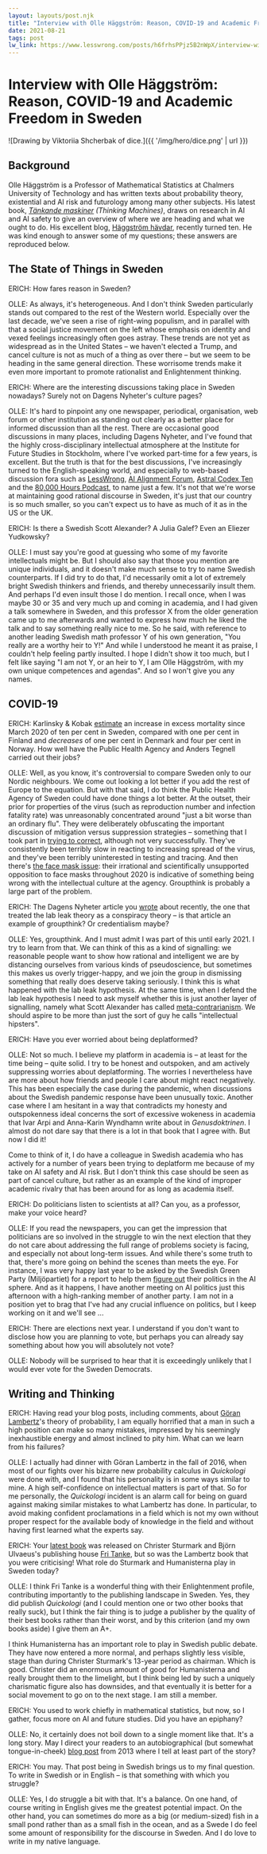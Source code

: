 ```yaml
---
layout: layouts/post.njk
title: "Interview with Olle Häggström: Reason, COVID-19 and Academic Freedom in Sweden"
date: 2021-08-21
tags: post
lw_link: https://www.lesswrong.com/posts/h6frhsPPjz5B2nWpX/interview-with-olle-haeggstroem-reason-covid-19-and-academic
---
```


# Interview with Olle Häggström: Reason, COVID-19 and Academic Freedom in Sweden

![Drawing by Viktoriia Shcherbak of dice.]({{ '/img/hero/dice.png' | url }})

## Background

Olle Häggström is a Professor of Mathematical Statistics at Chalmers University of Technology and has written texts about probability theory, existential and AI risk and futurology among many other subjects. His latest book, _[Tänkande maskiner](https://fritanke.se/bocker/tankande-maskiner/)_ _(Thinking Machines)_, draws on research in AI and AI safety to give an overview of where we are heading and what we ought to do. His excellent blog, [Häggström hävdar](https://haggstrom.blogspot.com), recently turned ten. He was kind enough to answer some of my questions; these answers are reproduced below.

## The State of Things in Sweden

ERICH: How fares reason in Sweden?

OLLE: As always, it's heterogeneous. And I don't think Sweden particularly stands out compared to the rest of the Western world. Especially over the last decade, we've seen a rise of right-wing populism, and in parallel with that a social justice movement on the left whose emphasis on identity and vexed feelings increasingly often goes astray. These trends are not yet as widespread as in the United States – we haven't elected a Trump, and cancel culture is not as much of a thing as over there – but we seem to be heading in the same general direction. These worrisome trends make it even more important to promote rationalist and Enlightenment thinking.

ERICH: Where are the interesting discussions taking place in Sweden nowadays? Surely not on Dagens Nyheter's culture pages?

OLLE: It's hard to pinpoint any one newspaper, periodical, organisation, web forum or other institution as standing out clearly as a better place for informed discussion than all the rest. There are occasional good discussions in many places, including Dagens Nyheter, and I've found that the highly cross-disciplinary intellectual atmosphere at the Institute for Future Studies in Stockholm, where I've worked part-time for a few years, is excellent. But the truth is that for the best discussions, I've increasingly turned to the English-speaking world, and especially to web-based discussion fora such as [LessWrong](https://www.lesswrong.com/), [AI Alignment Forum](https://www.alignmentforum.org/), [Astral Codex Ten](https://astralcodexten.substack.com/) and the [80,000 Hours Podcast](https://80000hours.org/podcast/), to name just a few. It's not that we're worse at maintaining good rational discourse in Sweden, it's just that our country is so much smaller, so you can't expect us to have as much of it as in the US or the UK.

ERICH: Is there a Swedish Scott Alexander? A Julia Galef? Even an Eliezer Yudkowsky?

OLLE: I must say you're good at guessing who some of my favorite intellectuals might be. But I should also say that those you mention are unique individuals, and it doesn't make much sense to try to name Swedish counterparts. If I did try to do that, I'd necessarily omit a lot of extremely bright Swedish thinkers and friends, and thereby unnecessarily insult them. And perhaps I'd even insult those I do mention. I recall once, when I was maybe 30 or 35 and very much up and coming in academia, and I had given a talk somewhere in Sweden, and this professor X from the older generation came up to me afterwards and wanted to express how much he liked the talk and to say something really nice to me. So he said, with reference to another leading Swedish math professor Y of his own generation, "You really are a worthy heir to Y!" And while I understood he meant it as praise, I couldn't help feeling partly insulted. I hope I didn't show it too much, but I felt like saying "I am not Y, or an heir to Y, I am Olle Häggström, with my own unique competences and agendas". And so I won't give you any names.

## COVID-19

ERICH: Karlinsky & Kobak [estimate](https://elifesciences.org/articles/69336#table1) an increase in excess mortality since March 2020 of ten per cent in Sweden, compared with one per cent in Finland and _decreases_ of one per cent in Denmark and four per cent in Norway. How well have the Public Health Agency and Anders Tegnell carried out their jobs?

OLLE: Well, as you know, it's controversial to compare Sweden only to our Nordic neighbours. We come out looking a lot better if you add the rest of Europe to the equation. But with that said, I do think the Public Health Agency of Sweden could have done things a lot better. At the outset, their prior for properties of the virus (such as reproduction number and infection fatality rate) was unreasonably concentrated around "just a bit worse than an ordinary flu". They were deliberately obfuscating the important discussion of mitigation versus suppression strategies – something that I took part in [trying to correct](https://www.dn.se/debatt/alternativ-coronastrategi-for-sverige-kan-radda-liv/), although not very successfully. They've consistently been terribly slow in reacting to increasing spread of the virus, and they've been terribly uninterested in testing and tracing. And then there's [the face mask issue](https://blog.isi-web.org/react/2020/11/danish-face-mask-study/): their irrational and scientifically unsupported opposition to face masks throughout 2020 is indicative of something being wrong with the intellectual culture at the agency. Groupthink is probably a large part of the problem.

ERICH: The Dagens Nyheter article you [wrote](https://haggstrom.blogspot.com/2021/06/tendentiost-i-dn-om-labblackehypotesen.html) about recently, the one that treated the lab leak theory as a conspiracy theory – is that article an example of groupthink? Or credentialism maybe?

OLLE: Yes, groupthink. And I must admit I was part of this until early 2021. I try to learn from that. We can think of this as a kind of signalling: we reasonable people want to show how rational and intelligent we are by distancing ourselves from various kinds of pseudoscience, but sometimes this makes us overly trigger-happy, and we join the group in dismissing something that really does deserve taking seriously. I think this is what happened with the lab leak hypothesis. At the same time, when I defend the lab leak hypothesis I need to ask myself whether this is just another layer of signalling, namely what Scott Alexander has called [meta-contrarianism](https://www.lesswrong.com/s/XsMTxdQ6fprAQMoKi/p/9kcTNWopvXFncXgPy). We should aspire to be more than just the sort of guy he calls "intellectual hipsters".

ERICH: Have you ever worried about being deplatformed?

OLLE: Not so much. I believe my platform in academia is – at least for the time being – quite solid. I try to be honest and outspoken, and am actively suppressing worries about deplatforming. The worries I nevertheless have are more about how friends and people I care about might react negatively. This has been especially the case during the pandemic, when discussions about the Swedish pandemic response have been unusually toxic. Another case where I am hesitant in a way that contradicts my honesty and outspokenness ideal concerns the sort of excessive wokeness in academia that Ivar Arpi and Anna-Karin Wyndhamn write about in _Genusdoktrinen_. I almost do not dare say that there is a lot in that book that I agree with. But now I did it!

Come to think of it, I do have a colleague in Swedish academia who has actively for a number of years been trying to deplatform me because of my take on AI safety and AI risk. But I don't think this case should be seen as part of cancel culture, but rather as an example of the kind of improper academic rivalry that has been around for as long as academia itself.

ERICH: Do politicians listen to scientists at all? Can you, as a professor, make your voice heard?

OLLE: If you read the newspapers, you can get the impression that politicians are so involved in the struggle to win the next election that they do not care about addressing the full range of problems society is facing, and especially not about long-term issues. And while there's some truth to that, there's more going on behind the scenes than meets the eye. For instance, I was very happy last year to be asked by the Swedish Green Party (Miljöpartiet) for a report to help them [figure out](http://haggstrom.blogspot.com/2020/04/ett-knippe-tankar-och-forslag-om-ai.html) their politics in the AI sphere. And as it happens, I have another meeting on AI politics just this afternoon with a high-ranking member of another party. I am not in a position yet to brag that I've had any crucial influence on politics, but I keep working on it and we'll see ...

ERICH: There are elections next year. I understand if you don't want to disclose how you are planning to vote, but perhaps you can already say something about how you will absolutely not vote?

OLLE: Nobody will be surprised to hear that it is exceedingly unlikely that I would ever vote for the Sweden Democrats.

## Writing and Thinking

ERICH: Having read your blog posts, including comments, about [Göran Lambertz](https://en.wikipedia.org/wiki/G%C3%B6ran_Lambertz)'s theory of probability, I am equally horrified that a man in such a high position can make so many mistakes, impressed by his seemingly inexhaustible energy and almost inclined to pity him. What can we learn from his failures?

OLLE: I actually had dinner with Göran Lambertz in the fall of 2016, when most of our fights over his bizarre new probability calculus in _Quickologi_ were done with, and I found that his personality is in some ways similar to mine. A high self-confidence on intellectual matters is part of that. So for me personally, the _Quickologi_ incident is an alarm call for being on guard against making similar mistakes to what Lambertz has done. In particular, to avoid making confident proclamations in a field which is not my own without proper respect for the available body of knowledge in the field and without having first learned what the experts say.

ERICH: Your [latest book](https://fritanke.se/bocker/tankande-maskiner/) was released on Christer Sturmark and Björn Ulvaeus's publishing house [Fri Tanke](https://fritanke.se/), but so was the Lambertz book that you were criticising! What role do Sturmark and Humanisterna play in Sweden today?

OLLE: I think Fri Tanke is a wonderful thing with their Enlightenment profile, contributing importantly to the publishing landscape in Sweden. Yes, they did publish _Quickologi_ (and I could mention one or two other books that really suck), but I think the fair thing is to judge a publisher by the quality of their best books rather than their worst, and by this criterion (and my own books aside) I give them an A+.

I think Humanisterna has an important role to play in Swedish public debate. They have now entered a more normal, and perhaps slightly less visible, stage than during Christer Sturmark's 13-year period as chairman. Which is good. Christer did an enormous amount of good for Humanisterna and really brought them to the limelight, but I think being led by such a uniquely charismatic figure also has downsides, and that eventually it is better for a social movement to go on to the next stage. I am still a member.

ERICH: You used to work chiefly in mathematical statistics, but now, so I gather, focus more on AI and future studies. Did you have an epiphany?

OLLE: No, it certainly does not boil down to a single moment like that. It's a long story. May I direct your readers to an autobiographical (but somewhat tongue-in-cheek) [blog post](http://haggstrom.blogspot.com/2013/05/introvert-intervjuovning.html) from 2013 where I tell at least part of the story?

ERICH: You may. That post being in Swedish brings us to my final question. To write in Swedish or in English – is that something with which you struggle?

OLLE: Yes, I do struggle a bit with that. It's a balance. On one hand, of course writing in English gives me the greatest potential impact. On the other hand, you can sometimes do more as a big (or medium-sized) fish in a small pond rather than as a small fish in the ocean, and as a Swede I do feel some amount of responsibility for the discourse in Sweden. And I do love to write in my native language.
